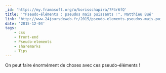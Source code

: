 ```yaml
---
_id: 'https://my.framasoft.org/u/borisschapira/?F4r6fQ'
title: '"Pseudo-éléments : pseudos mais puissants !", Matthieu Bué'
link: 'http://www.24joursdeweb.fr/2015/pseudo-elements-pseudos-mais-puissants/'
date: '2015-12-04'
tags:
    - css
    - front-end
    - Pseudo-elements
    - sharemarks
    - Tips
---
```


<div class="markdown"><p>On peut faire énormément de choses avec ces pseudo-éléments !
</p></div>
